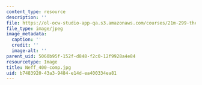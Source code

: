 ```yaml
---
content_type: resource
description: ''
file: https://ol-ocw-studio-app-qa.s3.amazonaws.com/courses/21m-299-the-beatles-fall-2017/b748392043a39484e14dea400334ea81_Neff_400-comp.jpg
file_type: image/jpeg
image_metadata:
  caption: ''
  credit: ''
  image-alt: ''
parent_uid: 5060b95f-152f-d848-f2c0-12f9928a4e84
resourcetype: Image
title: Neff_400-comp.jpg
uid: b7483920-43a3-9484-e14d-ea400334ea81
---
```

